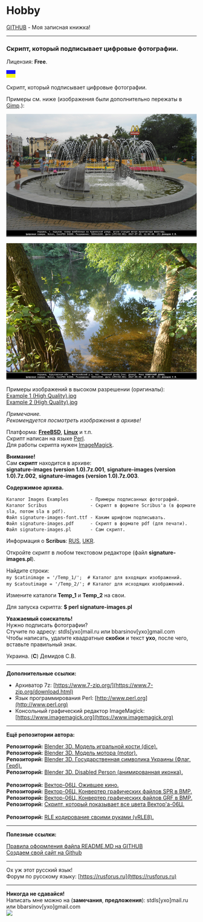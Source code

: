 # Hobby
[GITHUB](https://github.com) - Моя записная книжка!

<hr>

### Скрипт, который подписывает цифровые фотографии.

Лицензия: **Free**.

![](https://github.com/drilnet/programming-perl-signature-images/blob/master/UA.png)

Скрипт, который подписывает цифровые фотографии.

Примеры см. ниже (изображения были дополнительно пережаты в [Gimp](https://www.gimp.org).):

![](https://github.com/drilnet/programming-perl-signature-images/blob/master/Example%201.png)

![](https://github.com/drilnet/programming-perl-signature-images/blob/master/Example%202.png)

Примеры изображений в высоком разрешении (оригиналы):
<br>
[Example 1 (High Quality).jpg](<https://github.com/drilnet/programming-perl-signature-images/blob/master/Example%201%20(High%20Quality).jpg>)
<br>
[Example 2 (High Quality).jpg](<https://github.com/drilnet/programming-perl-signature-images/blob/master/Example%202%20(High%20Quality).jpg>)

_Примечание._
<br>
_Рекомендуется посмотреть изображения в архиве!_

Платформа: [**FreeBSD**](https://www.freebsd.org), [**Linux**](https://www.linux.org) и т.п.
<br>
Скрипт написан на языке [Perl](http://www.perl.org).
<br>
Для работы скрипта нужен [ImageMagick](https://www.imagemagick.org).

**Внимание!**
<br>
Сам **скрипт** находится в архиве:
<br>
**signature-images (version 1.0).7z.001**, **signature-images (version 1.0).7z.002**, **signature-images (version 1.0).7z.003**.

**Содержимое архива.**

    Каталог Images Examples        - Примеры подписанных фотографий.
    Каталог Scribus                - Скрипт в формате Scribus'а (в формате sla, потом sla в pdf).
    Файл signature-images-font.ttf - Каким шрифтом подписывать.
    Файл signature-images.pdf      - Скрипт в формате pdf (для печати).
    Файл signature-images.pl       - Сам скрипт.

Информация о **Scribus**: [RUS](https://ru.wikipedia.org/wiki/Scribus), [UKR](https://uk.wikipedia.org/wiki/Scribus).

Откройте скрипт в любом текстовом редакторе (файл **signature-images.pl**).

Найдите строки:
<br>
`my $catinimage = '/Temp_1/';  # Каталог для входящих изображений.`
<br>
`my $catoutimage = '/Temp_2/'; # Каталог для исходящих изображений.`
<br>

Измените каталоги **Temp_1** и **Temp_2** на свои.

Для запуска скрипта: **$ perl signature-images.pl**

**Уважаемый соискатель!**
<br>
Нужно подписать фотографии?
<br>
Стучите по адресу: stdls[ухо]mail.ru или bbarsinov[ухо]gmail.com
<br>
Чтобы написать, удалите квадратные **скобки** и текст **ухо**, после чего, вставьте правильный знак.

Украина. (**C**) Демидов С.В.

<hr>

**Дополнительные ссылки:**
* Архиватор 7z: [https://www.7-zip.org/](https://www.7-zip.org/download.html)
* Язык программирования Perl: [http://www.perl.org](http://www.perl.org)
* Консольный графический редактор ImageMagick: [https://www.imagemagick.org](https://www.imagemagick.org)

<hr>

**Ещё репозитории автора:**

**Репозиторий:** [Blender 3D. Модель игральной кости (dice).](https://github.com/drilnet/blender3d-dice2)
<br>
**Репозиторий:** [Blender 3D. Модель мотора (motor).](https://github.com/drilnet/blender3d-motor)
<br>
**Репозиторий:** [Blender 3D. Государственная символика Украины (Флаг, Герб).](https://github.com/drilnet/blender3d-ukrainian-symbols)
<br>
**Репозиторий:** [Blender 3D. Disabled Person (анимированная иконка).](https://github.com/drilnet/blender3d-disabled-person)
<br>
<br>
**Репозиторий:** [Вектор-06Ц. Ожившее кино.](https://github.com/drilnet/vector-06c-kino)
<br>
**Репозиторий:** [Вектор-06Ц. Конвертер графических файлов SPR в BMP.](https://github.com/drilnet/vector-06c-spr2bmp)
<br>
**Репозиторий:** [Вектор-06Ц. Конвертер графических файлов GRF в BMP.](https://github.com/drilnet/vector-06c-grf2bmp)
<br>
**Репозиторий:** [Скрипт, который показывает все цвета Вектор'а-06Ц.](https://github.com/drilnet/vector-06c-color256)
<br>
<br>
**Репозиторий:** [RLE кодирование своими руками (vRLE8).](https://github.com/drilnet/rle)

<hr>

**Полезные ссылки:**

[Правила оформления файла README.MD на GITHUB](https://github.com/OlgaVlasova/markdown-doc/blob/master/README.md#SpecialSymbol)
<br>
[Создаем свой сайт на Github](https://www.youtube.com/watch?v=05nLdIVfSRU)

<hr>

Ох уж этот русский язык!
<br>
Форум по русскому языку: [https://rusforus.ru](https://rusforus.ru)

<hr>

**Никогда не сдавайся!**
<br>
Написать мне можно на (**замечания**, **предложения**): stdls[ухо]mail.ru или bbarsinov[ухо]gmail.com
<br>
![](https://github.com/drilnet/blender3d-disabled-person/blob/master/Preview%20GIF/Disabled%20Person%20(mini).gif)
